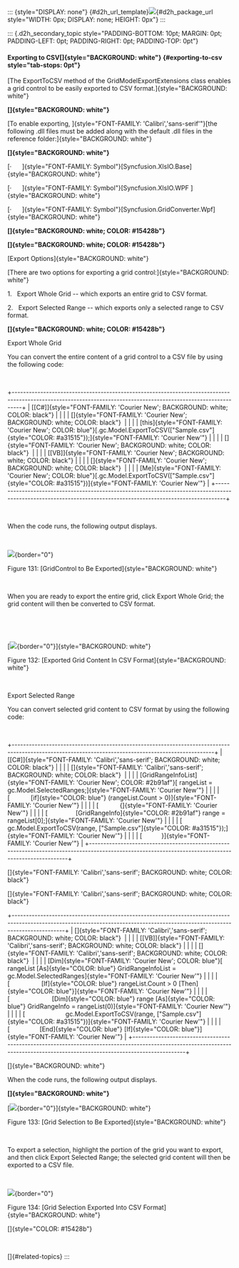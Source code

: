 ::: {style="DISPLAY: none"}
[](ms-xhelp:///?Id=d2h_url_template){#d2h_url_template}![](!package_url!){#d2h_package_url style="WIDTH: 0px; DISPLAY: none; HEIGHT: 0px"}
:::

::: {.d2h_secondary_topic style="PADDING-BOTTOM: 10pt; MARGIN: 0pt; PADDING-LEFT: 0pt; PADDING-RIGHT: 0pt; PADDING-TOP: 0pt"}
#### Exporting to CSV[]{style="BACKGROUND: white"} {#exporting-to-csv style="tab-stops: 0pt"}

[The ExportToCSV method of the GridModelExportExtensions class enables a grid control to be easily exported to CSV format.]{style="BACKGROUND: white"}

**[]{style="BACKGROUND: white"}** 

[To enable exporting, ]{style="FONT-FAMILY: 'Calibri','sans-serif'"}[the following .dll files must be added along with the default .dll files in the reference folder:]{style="BACKGROUND: white"}

**[]{style="BACKGROUND: white"}** 

[·      ]{style="FONT-FAMILY: Symbol"}[Syncfusion.XlsIO.Base]{style="BACKGROUND: white"}

[·      ]{style="FONT-FAMILY: Symbol"}[Syncfusion.XlsIO.WPF ]{style="BACKGROUND: white"}

[·      ]{style="FONT-FAMILY: Symbol"}[Syncfusion.GridConverter.Wpf]{style="BACKGROUND: white"}

**[]{style="BACKGROUND: white; COLOR: #15428b"}** 

**[]{style="BACKGROUND: white; COLOR: #15428b"}** 

[Export Options]{style="BACKGROUND: white"}

[There are two options for exporting a grid control:]{style="BACKGROUND: white"}

1.   Export Whole Grid -- which exports an entire grid to CSV format.

2.   Export Selected Range -- which exports only a selected range to CSV format.

**[]{style="BACKGROUND: white; COLOR: #15428b"}** 

Export Whole Grid

You can convert the entire content of a grid control to a CSV file by using the following code:

 

+---------------------------------------------------------------------------------------------------------------------------------------------------------------+
| [\[C#\]]{style="FONT-FAMILY: 'Courier New'; BACKGROUND: white; COLOR: black"}                                                                                 |
|                                                                                                                                                               |
| []{style="FONT-FAMILY: 'Courier New'; BACKGROUND: white; COLOR: black"}                                                                                       |
|                                                                                                                                                               |
| [this]{style="FONT-FAMILY: 'Courier New'; COLOR: blue"}[.gc.Model.ExportToCSV([\"Sample.csv\"]{style="COLOR: #a31515"});]{style="FONT-FAMILY: 'Courier New'"} |
|                                                                                                                                                               |
| []{style="FONT-FAMILY: 'Courier New'; BACKGROUND: white; COLOR: black"}                                                                                       |
|                                                                                                                                                               |
| [\[VB\]]{style="FONT-FAMILY: 'Courier New'; BACKGROUND: white; COLOR: black"}                                                                                 |
|                                                                                                                                                               |
| []{style="FONT-FAMILY: 'Courier New'; BACKGROUND: white; COLOR: black"}                                                                                       |
|                                                                                                                                                               |
| [Me]{style="FONT-FAMILY: 'Courier New'; COLOR: blue"}[.gc.Model.ExportToCSV([\"Sample.csv\"]{style="COLOR: #a31515"})]{style="FONT-FAMILY: 'Courier New'"}    |
+---------------------------------------------------------------------------------------------------------------------------------------------------------------+

 

When the code runs, the following output displays.

 

![](ImagesExt/image28_207.jpg){border="0"}

Figure 131: [GridControl to Be Exported]{style="BACKGROUND: white"}

 

When you are ready to export the entire grid, click Export Whole Grid; the grid content will then be converted to CSV format.

 

 

[![](ImagesExt/image28_208.jpg){border="0"}]{style="BACKGROUND: white"}

Figure 132: [Exported Grid Content In CSV Format]{style="BACKGROUND: white"}

 

Export Selected Range

You can convert selected grid content to CSV format by using the following code:

 

+----------------------------------------------------------------------------------------------------------------------------------------------------+
| [\[C#\]]{style="FONT-FAMILY: 'Calibri','sans-serif'; BACKGROUND: white; COLOR: black"}                                                             |
|                                                                                                                                                    |
| []{style="FONT-FAMILY: 'Calibri','sans-serif'; BACKGROUND: white; COLOR: black"}                                                                   |
|                                                                                                                                                    |
| [GridRangeInfoList]{style="FONT-FAMILY: 'Courier New'; COLOR: #2b91af"}[ rangeList = gc.Model.SelectedRanges;]{style="FONT-FAMILY: 'Courier New'"} |
|                                                                                                                                                    |
| [            [if]{style="COLOR: blue"} (rangeList.Count \> 0)]{style="FONT-FAMILY: 'Courier New'"}                                                 |
|                                                                                                                                                    |
| [            {]{style="FONT-FAMILY: 'Courier New'"}                                                                                                |
|                                                                                                                                                    |
| [                [GridRangeInfo]{style="COLOR: #2b91af"} range = rangeList\[0\];]{style="FONT-FAMILY: 'Courier New'"}                              |
|                                                                                                                                                    |
| [                gc.Model.ExportToCSV(range, [\"Sample.csv\"]{style="COLOR: #a31515"});]{style="FONT-FAMILY: 'Courier New'"}                       |
|                                                                                                                                                    |
| [           }]{style="FONT-FAMILY: 'Courier New'"}                                                                                                 |
+----------------------------------------------------------------------------------------------------------------------------------------------------+

[]{style="FONT-FAMILY: 'Calibri','sans-serif'; BACKGROUND: white; COLOR: black"} 

[]{style="FONT-FAMILY: 'Calibri','sans-serif'; BACKGROUND: white; COLOR: black"} 

+------------------------------------------------------------------------------------------------------------------------------------------------------------------------------+
| []{style="FONT-FAMILY: 'Calibri','sans-serif'; BACKGROUND: white; COLOR: black"}                                                                                             |
|                                                                                                                                                                              |
| [\[VB\]]{style="FONT-FAMILY: 'Calibri','sans-serif'; BACKGROUND: white; COLOR: black"}                                                                                       |
|                                                                                                                                                                              |
| []{style="FONT-FAMILY: 'Calibri','sans-serif'; BACKGROUND: white; COLOR: black"}                                                                                             |
|                                                                                                                                                                              |
| [Dim]{style="FONT-FAMILY: 'Courier New'; COLOR: blue"}[ rangeList [As]{style="COLOR: blue"} GridRangeInfoList = gc.Model.SelectedRanges]{style="FONT-FAMILY: 'Courier New'"} |
|                                                                                                                                                                              |
| [                  [If]{style="COLOR: blue"} rangeList.Count \> 0 [Then]{style="COLOR: blue"}]{style="FONT-FAMILY: 'Courier New'"}                                           |
|                                                                                                                                                                              |
| [                        [Dim]{style="COLOR: blue"} range [As]{style="COLOR: blue"} GridRangeInfo = rangeList(0)]{style="FONT-FAMILY: 'Courier New'"}                        |
|                                                                                                                                                                              |
| [                       gc.Model.ExportToCSV(range, [\"Sample.csv\"]{style="COLOR: #a31515"})]{style="FONT-FAMILY: 'Courier New'"}                                           |
|                                                                                                                                                                              |
| [                 [End]{style="COLOR: blue"} [If]{style="COLOR: blue"}]{style="FONT-FAMILY: 'Courier New'"}                                                                  |
+------------------------------------------------------------------------------------------------------------------------------------------------------------------------------+

[]{style="BACKGROUND: white"} 

When the code runs, the following output displays.

**[]{style="BACKGROUND: white"}** 

[![](ImagesExt/image28_209.jpg){border="0"}]{style="BACKGROUND: white"}

Figure 133: [Grid Selection to Be Exported]{style="BACKGROUND: white"}

 

To export a selection, highlight the portion of the grid you want to export, and then click Export Selected Range; the selected grid content will then be exported to a CSV file.

 

![](ImagesExt/image28_210.jpg){border="0"}

Figure 134: [Grid Selection Exported Into CSV Format]{style="BACKGROUND: white"}

[]{style="COLOR: #15428b"} 

 

[]{#related-topics}
:::
